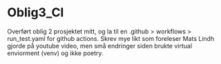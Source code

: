 # Oblig3_CI

Overført oblig 2 prosjektet mitt, og la til en .github > workflows > run_test.yaml for github actions. Skrev mye likt som foreleser Mats Lindh gjorde på youtube video, men små endringer siden brukte virtual enviorment (venv) og ikke poetry.
